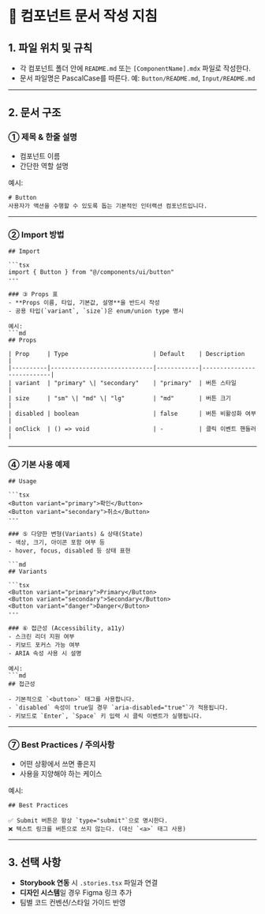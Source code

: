 # 📘 컴포넌트 문서 작성 지침

## 1. 파일 위치 및 규칙

- 각 컴포넌트 폴더 안에 `README.md` 또는 `[ComponentName].mdx` 파일로 작성한다.
- 문서 파일명은 PascalCase를 따른다.
   예: `Button/README.md`, `Input/README.md`

------

## 2. 문서 구조

### ① 제목 & 한줄 설명

- 컴포넌트 이름
- 간단한 역할 설명

예시:

```
# Button
사용자가 액션을 수행할 수 있도록 돕는 기본적인 인터랙션 컴포넌트입니다.
```

------

### ② Import 방법

```
## Import

```tsx
import { Button } from "@/components/ui/button"
---

### ③ Props 표
- **Props 이름, 타입, 기본값, 설명**을 반드시 작성
- 공용 타입(`variant`, `size`)은 enum/union type 명시

예시:
```md
## Props

| Prop     | Type                        | Default    | Description               |
|----------|-----------------------------|------------|---------------------------|
| variant  | "primary" \| "secondary"    | "primary"  | 버튼 스타일               |
| size     | "sm" \| "md" \| "lg"        | "md"       | 버튼 크기                 |
| disabled | boolean                     | false      | 버튼 비활성화 여부        |
| onClick  | () => void                  | -          | 클릭 이벤트 핸들러        |
```

------

### ④ 기본 사용 예제

```
## Usage

```tsx
<Button variant="primary">확인</Button>
<Button variant="secondary">취소</Button>
---

### ⑤ 다양한 변형(Variants) & 상태(State)
- 색상, 크기, 아이콘 포함 여부 등
- hover, focus, disabled 등 상태 표현

```md
## Variants

```tsx
<Button variant="primary">Primary</Button>
<Button variant="secondary">Secondary</Button>
<Button variant="danger">Danger</Button>
---

### ⑥ 접근성 (Accessibility, a11y)
- 스크린 리더 지원 여부
- 키보드 포커스 가능 여부
- ARIA 속성 사용 시 설명

예시:
```md
## 접근성

- 기본적으로 `<button>` 태그를 사용합니다.
- `disabled` 속성이 true일 경우 `aria-disabled="true"`가 적용됩니다.
- 키보드로 `Enter`, `Space` 키 입력 시 클릭 이벤트가 실행됩니다.
```

------

### ⑦ Best Practices / 주의사항

- 어떤 상황에서 쓰면 좋은지
- 사용을 지양해야 하는 케이스

예시:

```
## Best Practices

✅ Submit 버튼은 항상 `type="submit"`으로 명시한다.  
❌ 텍스트 링크를 버튼으로 쓰지 않는다. (대신 `<a>` 태그 사용)
```

------

## 3. 선택 사항

- **Storybook 연동** 시 `.stories.tsx` 파일과 연결
- **디자인 시스템**일 경우 Figma 링크 추가
- 팀별 코드 컨벤션/스타일 가이드 반영